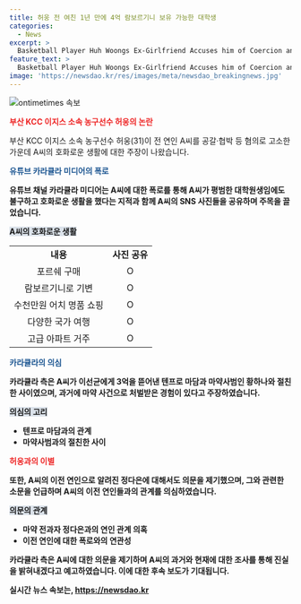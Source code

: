 ```yaml
---
title: 허웅 전 여친 1년 만에 4억 람보르기니 보유 가능한 대학생
categories:
  - News
excerpt: >
  Basketball Player Huh Woongs Ex-Girlfriend Accuses him of Coercion and Threats, Raises Questions about Lifestyle, 31-year-old Huh Woong, a player for Busan KCC Egis, is facing allegations of coercion and threats from his ex-girlfriend A. A community post claimed that A, who alleges to be a regular graduate student, allegedly lived a lavish life, evident from her Porsche and later a 4-billion-won Lamborghini purchase within a year. The post also questioned how a normal student could afford luxury shopping sprees and international travels. Additionally, it raised allegations regarding As previous involvement with drug-related offenses and her relationship with a released drug offender. The post also delved into the personal life of another individual, suggesting a romantic involvement with Huh Woongs previous girlfriend, and hinted at plans to investigate As background further. [YouTube Channel Kara Kurla Media Community]
feature_text: >
  Basketball Player Huh Woongs Ex-Girlfriend Accuses him of Coercion and Threats, Raises Questions about Lifestyle, 31-year-old Huh Woong, a player for Busan KCC Egis, is facing allegations of coercion and threats from his ex-girlfriend A. A community post claimed that A, who alleges to be a regular graduate student, allegedly lived a lavish life, evident from her Porsche and later a 4-billion-won Lamborghini purchase within a year. The post also questioned how a normal student could afford luxury shopping sprees and international travels. Additionally, it raised allegations regarding As previous involvement with drug-related offenses and her relationship with a released drug offender. The post also delved into the personal life of another individual, suggesting a romantic involvement with Huh Woongs previous girlfriend, and hinted at plans to investigate As background further. [YouTube Channel Kara Kurla Media Community]
image: 'https://newsdao.kr/res/images/meta/newsdao_breakingnews.jpg'
---
```


<p><img src="https://newsdao.kr/res/images/meta/newsdao_breakingnews.jpg" alt="ontimetimes 속보" /></p>

<p><b><span style="color: #ee2323;">부산 KCC 이지스 소속 농구선수 허웅의 논란</span></b></p>

<p data-ke-size="size16">부산 KCC 이지스 소속 농구선수 허웅(31)이 전 연인 A씨를 공갈·협박 등 혐의로 고소한 가운데 A씨의 호화로운 생활에 대한 주장이 나왔습니다.</p>

<p><b><span style="color: #1a5490;">유튜브 카라큘라 미디어의 폭로</span><b></p>

<p data-ke-size="size16">유튜브 채널 카라큘라 미디어는 A씨에 대한 폭로를 통해 A씨가 평범한 대학원생임에도 불구하고 호화로운 생활을 했다는 지적과 함께 A씨의 SNS 사진들을 공유하며 주목을 끌었습니다.</p>

<p><b><span style="background-color: #21538527;">A씨의 호화로운 생활</span></b></p>

<table>
  <tr>
    <td style="text-align: center; height: 17px;"><b>내용</b></td>
    <td style="text-align: center; height: 17px;"><b>사진 공유</b></td>
  </tr>
  <tr>
    <td style="text-align: center; height: 17px;">포르쉐 구매</td>
    <td style="text-align: center; height: 17px;">O</td>
  </tr>
  <tr>
    <td style="text-align: center; height: 17px;">람보르기니로 기변</td>
    <td style="text-align: center; height: 17px;">O</td>
  </tr>
  <tr>
    <td style="text-align: center; height: 17px;">수천만원 어치 명품 쇼핑</td>
    <td style="text-align: center; height: 17px;">O</td>
  </tr>
  <tr>
    <td style="text-align: center; height: 17px;">다양한 국가 여행</td>
    <td style="text-align: center; height: 17px;">O</td>
  </tr>
  <tr>
    <td style="text-align: center; height: 17px;">고급 아파트 거주</td>
    <td style="text-align: center; height: 17px;">O</td>
  </tr>
</table>

<p><b><span style="color: #1a5490;">카라큘라의 의심</span><b></p>

<p data-ke-size="size16">카라큘라 측은 A씨가 이선균에게 3억을 뜯어낸 텐프로 마담과 마약사범인 황하나와 절친한 사이였으며, 과거에 마약 사건으로 처벌받은 경험이 있다고 주장하였습니다.</p>

<p><b><span style="background-color: #21538527;">의심의 고리</span></b></p>

<ul>
  <li>텐프로 마담과의 관계</li>
  <li>마약사범과의 절친한 사이</li>
</ul>

<p><b><span style="color: #ee2323;">허웅과의 이별</span></b></p>

<p data-ke-size="size16">또한, A씨의 이전 연인으로 알려진 정다은에 대해서도 의문을 제기했으며, 그와 관련한 소문을 언급하며 A씨의 이전 연인들과의 관계를 의심하였습니다.</p>

<p><b><span style="background-color: #21538527;">의문의 관계</span></b></p>

<ul>
  <li>마약 전과자 정다은과의 연인 관계 의혹</li>
  <li>이전 연인에 대한 폭로와의 연관성</li>
</ul>

<p data-ke-size="size16">카라큘라 측은 A씨에 대한 의문을 제기하며 A씨의 과거와 현재에 대한 조사를 통해 진실을 밝혀내겠다고 예고하였습니다. 이에 대한 후속 보도가 기대됩니다.</p>
실시간 뉴스 속보는, <a href="https://newsdao.kr" rel="dofollow">https://newsdao.kr</a>


